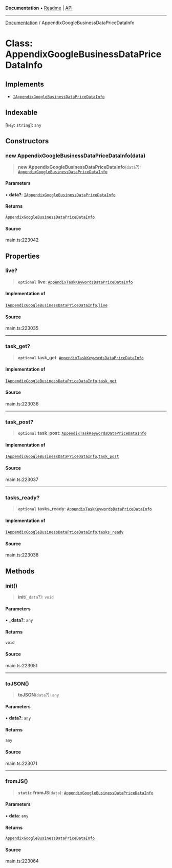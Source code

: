 **Documentation** • [Readme](../README.md) \| [API](../globals.md)

***

[Documentation](../README.md) / AppendixGoogleBusinessDataPriceDataInfo

# Class: AppendixGoogleBusinessDataPriceDataInfo

## Implements

- [`IAppendixGoogleBusinessDataPriceDataInfo`](../interfaces/IAppendixGoogleBusinessDataPriceDataInfo.md)

## Indexable

 \[`key`: `string`\]: `any`

## Constructors

### new AppendixGoogleBusinessDataPriceDataInfo(data)

> **new AppendixGoogleBusinessDataPriceDataInfo**(`data`?): [`AppendixGoogleBusinessDataPriceDataInfo`](AppendixGoogleBusinessDataPriceDataInfo.md)

#### Parameters

• **data?**: [`IAppendixGoogleBusinessDataPriceDataInfo`](../interfaces/IAppendixGoogleBusinessDataPriceDataInfo.md)

#### Returns

[`AppendixGoogleBusinessDataPriceDataInfo`](AppendixGoogleBusinessDataPriceDataInfo.md)

#### Source

main.ts:223042

## Properties

### live?

> **`optional`** **live**: [`AppendixTaskKeywordsDataPriceDataInfo`](AppendixTaskKeywordsDataPriceDataInfo.md)

#### Implementation of

[`IAppendixGoogleBusinessDataPriceDataInfo`](../interfaces/IAppendixGoogleBusinessDataPriceDataInfo.md).[`live`](../interfaces/IAppendixGoogleBusinessDataPriceDataInfo.md#live)

#### Source

main.ts:223035

***

### task\_get?

> **`optional`** **task\_get**: [`AppendixTaskKeywordsDataPriceDataInfo`](AppendixTaskKeywordsDataPriceDataInfo.md)

#### Implementation of

[`IAppendixGoogleBusinessDataPriceDataInfo`](../interfaces/IAppendixGoogleBusinessDataPriceDataInfo.md).[`task_get`](../interfaces/IAppendixGoogleBusinessDataPriceDataInfo.md#task_get)

#### Source

main.ts:223036

***

### task\_post?

> **`optional`** **task\_post**: [`AppendixTaskKeywordsDataPriceDataInfo`](AppendixTaskKeywordsDataPriceDataInfo.md)

#### Implementation of

[`IAppendixGoogleBusinessDataPriceDataInfo`](../interfaces/IAppendixGoogleBusinessDataPriceDataInfo.md).[`task_post`](../interfaces/IAppendixGoogleBusinessDataPriceDataInfo.md#task_post)

#### Source

main.ts:223037

***

### tasks\_ready?

> **`optional`** **tasks\_ready**: [`AppendixTaskKeywordsDataPriceDataInfo`](AppendixTaskKeywordsDataPriceDataInfo.md)

#### Implementation of

[`IAppendixGoogleBusinessDataPriceDataInfo`](../interfaces/IAppendixGoogleBusinessDataPriceDataInfo.md).[`tasks_ready`](../interfaces/IAppendixGoogleBusinessDataPriceDataInfo.md#tasks_ready)

#### Source

main.ts:223038

## Methods

### init()

> **init**(`_data`?): `void`

#### Parameters

• **\_data?**: `any`

#### Returns

`void`

#### Source

main.ts:223051

***

### toJSON()

> **toJSON**(`data`?): `any`

#### Parameters

• **data?**: `any`

#### Returns

`any`

#### Source

main.ts:223071

***

### fromJS()

> **`static`** **fromJS**(`data`): [`AppendixGoogleBusinessDataPriceDataInfo`](AppendixGoogleBusinessDataPriceDataInfo.md)

#### Parameters

• **data**: `any`

#### Returns

[`AppendixGoogleBusinessDataPriceDataInfo`](AppendixGoogleBusinessDataPriceDataInfo.md)

#### Source

main.ts:223064
